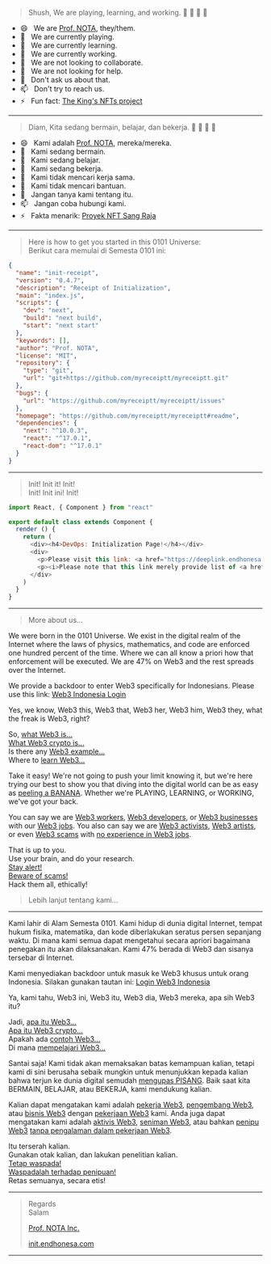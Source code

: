 > Shush, We are playing, learning, and working. 🤫 🤫 🤫 🤫

- 😄 &nbsp; We are [Prof. NOTA](https://deeplink.endhonesa.com/), they/them.
- 🤙 &nbsp; We are currently playing.
- 🌱 &nbsp; We are currently learning.
- 🔭 &nbsp; We are currently working.
- 👯 &nbsp; We are not looking to collaborate.
- 🤔 &nbsp; We are not looking for help.
- 💬 &nbsp; Don't ask us about that.
- 📫 &nbsp; Don't try to reach us.
- ⚡ &nbsp; Fun fact: [The King's NFTs project](https://docs.endhonesa.com/)

---

> Diam, Kita sedang bermain, belajar, dan bekerja. 🤫 🤫 🤫 🤫

- 😄 &nbsp; Kami adalah [Prof. NOTA](https://deeplink.endhonesa.com/), mereka/mereka.
- 🤙 &nbsp; Kami sedang bermain.
- 🌱 &nbsp; Kami sedang belajar.
- 🔭 &nbsp; Kami sedang bekerja.
- 👯 &nbsp; Kami tidak mencari kerja sama.
- 🤔 &nbsp; Kami tidak mencari bantuan.
- 💬 &nbsp; Jangan tanya kami tentang itu.
- 📫 &nbsp; Jangan coba hubungi kami.
- ⚡ &nbsp; Fakta menarik: [Proyek NFT Sang Raja](https://docs.endhonesa.com/)

---

> Here is how to get you started in this 0101 Universe:  
> Berikut cara memulai di Semesta 0101 ini:

```json
{
  "name": "init-receipt",
  "version": "0.4.7",
  "description": "Receipt of Initialization",
  "main": "index.js",
  "scripts": {
    "dev": "next",
    "build": "next build",
    "start": "next start"
  },
  "keywords": [],
  "author": "Prof. NOTA",
  "license": "MIT",
  "repository": {
    "type": "git",
    "url": "git+https://github.com/myreceiptt/myreceiptt.git"
  },
  "bugs": {
    "url": "https://github.com/myreceiptt/myreceiptt/issues"
  },
  "homepage": "https://github.com/myreceiptt/myreceiptt#readme",
  "dependencies": {
    "next": "^10.0.3",
    "react": "^17.0.1",
    "react-dom": "^17.0.1"
  }
}
```

---

> Init! Init it! Init!  
> Init! Init ini! Init!

```javascript
import React, { Component } from "react"

export default class extends Component {
  render () {
    return (
      <div><h4>DevOps: Initialization Page!</h4></div>
      <div>
        <p>Please visit this link: <a href="https://deeplink.endhonesa.com/" target="_blank" rel="noreferrer">Prof. NOTA's Deep Links</a></p>
        <p><i>Please note that this link merely provide list of <a href="https://deeplink.endhonesa.com/" target="_blank" rel="noreferrer">Prof. NOTA's Deep Links</a> and does not facilitate the access to or use of the Deep Links.</i></p>
      </div>
    )
  }
}
```

---

> More about us...

We were born in the 0101 Universe. We exist in the digital realm of the Internet where the laws of physics, mathematics, and code are enforced one hundred percent of the time. Where we can all know a priori how that enforcement will be executed. We are 47% on Web3 and the rest spreads over the Internet.

We provide a backdoor to enter Web3 specifically for Indonesians. Please use this link: [Web3 Indonesia Login](https://nota.endhonesa.com/profile/nota "Get the best help, support, and advice from Prof. NOTA about this 0101 Universe as long as utilize the Web3 technology.")

Yes, we know, Web3 this, Web3 that, Web3 her, Web3 him, Web3 they, what the freak is Web3, right?

So, [what Web3 is...](https://baca.endhonesa.com/tutor-01-blockchain-fundamental)  
[What Web3 crypto is...](https://baca.endhonesa.com/tutor-01-blockchain-fundamental)  
Is there any [Web3 example...](https://baca.endhonesa.com/tutor-01-blockchain-fundamental)  
Where to [learn Web3...](https://baca.endhonesa.com/tutor-01-blockchain-fundamental)

Take it easy! We're not going to push your limit knowing it, but we're here trying our best to show you that diving into the digital world can be as easy as [peeling a BANANA](https://land.endhonesa.com/). Whether we're PLAYING, LEARNING, or WORKING, we've got your back.

You can say we are [Web3 workers](https://nota.endhonesa.com/profile), [Web3 developers](https://nota.endhonesa.com/profile), or [Web3 businesses](https://nota.endhonesa.com/profile) with our [Web3 jobs](https://nota.endhonesa.com/profile). You also can say we are [Web3 activists](https://nota.endhonesa.com/profile), [Web3 artists](https://nota.endhonesa.com/profile), or even [Web3 scams](https://nota.endhonesa.com/profile) with [no experience in Web3 jobs](https://nota.endhonesa.com/profile).

That is up to you.  
Use your brain, and do your research.  
[Stay alert!](https://baca.endhonesa.com/tutor-03-web3-personal-security "Web3 Security Personal Awareness")  
[Beware of scams!](https://baca.endhonesa.com/tutor-03-web3-personal-security/3-ancaman-keamanan "Web3 Security Personal Awareness")  
Hack them all, ethically!

> Lebih lanjut tentang kami...

---

Kami lahir di Alam Semesta 0101. Kami hidup di dunia digital Internet, tempat hukum fisika, matematika, dan kode diberlakukan seratus persen sepanjang waktu. Di mana kami semua dapat mengetahui secara apriori bagaimana penegakan itu akan dilaksanakan. Kami 47% berada di Web3 dan sisanya tersebar di Internet.

Kami menyediakan backdoor untuk masuk ke Web3 khusus untuk orang Indonesia. Silakan gunakan tautan ini: [Login Web3 Indonesia](https://nota.endhonesa.com/profile/nota "Get the best help, support, and advice from Prof. NOTA about this 0101 Universe as long as utilize the Web3 technology.")

Ya, kami tahu, Web3 ini, Web3 itu, Web3 dia, Web3 mereka, apa sih Web3 itu?

Jadi, [apa itu Web3...](https://baca.endhonesa.com/tutor-01-blockchain-fundamental)  
[Apa itu Web3 crypto...](https://baca.endhonesa.com/tutor-01-blockchain-fundamental)  
Apakah ada [contoh Web3...](https://baca.endhonesa.com/tutor-01-blockchain-fundamental)  
Di mana [mempelajari Web3...](https://baca.endhonesa.com/tutor-01-blockchain-fundamental)

Santai saja! Kami tidak akan memaksakan batas kemampuan kalian, tetapi kami di sini berusaha sebaik mungkin untuk menunjukkan kepada kalian bahwa terjun ke dunia digital semudah [mengupas PISANG](https://land.endhonesa.com/). Baik saat kita BERMAIN, BELAJAR, atau BEKERJA, kami mendukung kalian.

Kalian dapat mengatakan kami adalah [pekerja Web3](https://nota.endhonesa.com/profile), [pengembang Web3](https://nota.endhonesa.com/profile), atau [bisnis Web3](https://nota.endhonesa.com/profile) dengan [pekerjaan Web3](https://nota.endhonesa.com/profile) kami. Anda juga dapat mengatakan kami adalah [aktivis Web3](https://nota.endhonesa.com/profile), [seniman Web3](https://nota.endhonesa.com/profile), atau bahkan [penipu Web3](https://nota.endhonesa.com/profile) [tanpa pengalaman dalam pekerjaan Web3](https://nota.endhonesa.com/profile).

Itu terserah kalian.  
Gunakan otak kalian, dan lakukan penelitian kalian.  
[Tetap waspada!](https://baca.endhonesa.com/tutor-03-web3-personal-security "Kesadaran Pribadi Keamanan Web3")  
[Waspadalah terhadap penipuan!](https://baca.endhonesa.com/tutor-03-web3-personal-security "Kesadaran Pribadi Keamanan Web3")  
Retas semuanya, secara etis!

---

> Regards  
> Salam
>
> [Prof. NOTA Inc.](https://nota.endhonesa.com/)
>
> [init.endhonesa.com](https://init.endhonesa.com/)

---

<!--
**myreceiptt/myreceiptt** is a ✨ _special_ ✨ repository because its `README.md` (this file) appears on Prof. NOTA's GitHub profile.
-->
